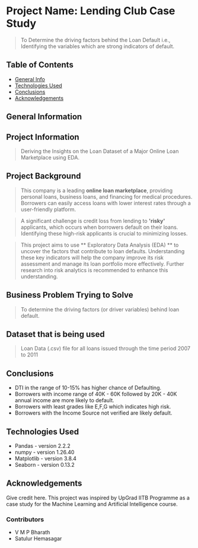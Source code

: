 # Project Name: Lending Club Case Study
> To Determine the driving factors behind the Loan Default i.e., Identifying the variables which are strong indicators of default.


## Table of Contents
* [General Info](#general-information)
* [Technologies Used](#technologies-used)
* [Conclusions](#conclusions)
* [Acknowledgements](#acknowledgements)

<!-- You can include any other section that is pertinent to your problem -->

## General Information

## Project Information

> Deriving the Insights on the Loan Dataset of a Major Online Loan Marketplace using EDA.

## Project Background

> This company is a leading **online loan marketplace**, providing personal loans, business loans, and financing for medical procedures. Borrowers can easily access loans with lower interest rates through a user-friendly platform.

> A significant challenge is credit loss from lending to **'risky'** applicants, which occurs when borrowers default on their loans. Identifying these high-risk applicants is crucial to minimizing losses. 

> This project aims to use ** Exploratory Data Analysis (EDA) ** to uncover the factors that contribute to loan defaults. Understanding these key indicators will help the company improve its risk assessment and manage its loan portfolio more effectively. Further research into risk analytics is recommended to enhance this understanding. 

## Business Problem Trying to Solve

> To determine the driving factors (or driver variables) behind loan default.

## Dataset that is being used

> Loan Data (.csv) file for all loans issued through the time period 2007 to 2011


## Conclusions
- DTI in the range of 10-15% has higher chance of Defaulting.
- Borrowers with income range of 40K - 60K followed by 20K - 40K annual income are more likely to default.
- Borrowers with least grades like E,F,G which indicates high risk.
- Borrowers with the Income Source not verified are likely default.


## Technologies Used
- Pandas - version 2.2.2
- numpy - version 1.26.40
- Matplotlib - version 3.8.4
- Seaborn - version 0.13.2

## Acknowledgements
Give credit here.
This project was inspired by UpGrad IITB Programme as a case study for the Machine Learning and Artificial Intelligence course.

### Contributors
- V M P Bharath
- Satulur Hemasagar